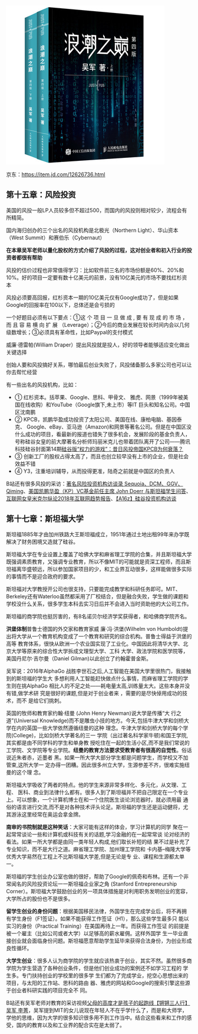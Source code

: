 ![](./pics/浪潮之巅.jpg)

京东：https://item.jd.com/12626736.html

## 第十五章：风险投资

美国的风投一般LP人员较多但不超过500，而国内的风投则相对较少，流程会有所精简。

国内海归创办的三个出名的风投机构是北极光（Northern Light）、华山资本（West Summit）和赛伯乐（Cybernaut）

**在本章吴军老师以量化股权的方式介绍了风投的过程，这对创业者和初入行业的投资者都很有帮助**

风投的估价过程也非常值得学习：比如软件前三名的市场份额是60%、20%和10%。好的项目一定要有数十亿美元的前景，没有10亿美元的市场不要找红杉资本

风投必须要高回报，红杉资本一期的10亿美元仅有Google成功了，但是如果Google的回报率在100以下，总体还是会亏损的

一个好题目必须有以下要点：①这 个 项 目 一 旦 做 成 , 要 有 现 成 的 市 场 ， 而 且 容 易 横 向 扩 展 （Leverage）；②今后的商业发展在较长时间内会以几何级数增长；③必须具有革命性，比如Paypal的支付模式

威廉·德雷帕(William Draper）提出风投就是投人，好的领导者能够适应变化做出关键选择

创始人要和风投搞好关系，哪怕最后创业失败了，风投储备那么多家公司也可以让你去帮忙经营

有一些出名的风投机构，比如：

- ① 红杉资本。括苹果、Google、思科、甲骨文、 雅虎、网景（1999年被美国在线收购）和YouTube（Google旗下,未上市）等IT 巨头和知名公司。中国区沈南鹏
- ② KPCB，凯鹏华盈成功投资了太阳公司、美国在线、康柏电脑、基因泰克、 Google、eBay、亚马逊（Amazon)和网景等著名公司。但是在中国区没什么成功的项目，看最新的报道也错失了很多机会，发展阶段的基金负责人，号称硅谷女皇的前大摩著名分析师玛丽米克儿也带着团队离开了公司——腾讯科技硅谷封面第14期[硅谷版“权力的游戏”：昔日风投帝国KPCB为何衰落？](https://mp.weixin.qq.com/s/-IGSRGEfPTr4f1j4cAZ6vA)
- ③ 创新工厂的股权占得太高了，而且也创立较早没有上市的企业，但是社会效益不错
- ④ Y3，注重培训辅导，从而投得更准，陆奇之前就是中国区的负责人

B站还有很多风投的采访：[著名风险投资机构访谈录 Sequoia、DCM、GGV、Qiming](https://www.bilibili.com/video/BV1PW411K7Po)、[美国凯鹏华盈（KP）VC基金前任主席 John Doerr 与斯坦福学生问答](https://www.bilibili.com/video/BV1YT4y1w7T6)、[互联网女皇米克尔纵论2018年互联网趋势报告](https://www.bilibili.com/video/BV1gW411A7EJ)、[【A16z】硅谷投资机构访谈](https://www.bilibili.com/video/BV1gW411G72q)



## 第十七章：斯坦福大学

斯坦福1885年才由加州铁路大王斯坦福成立，1951年通过土地出租99年来办学既解决了财务困境又造就了硅谷。

斯坦福大学在专业设置上覆盖了哈佛大学和麻省理工学院的合集，并且斯坦福大学既强调素质教育，又强调专业教育，所以不像MIT的可能就是资深工程师，而且斯坦福离华盛顿远，所以参加国家项目的少，和工业界互动很多，这样能做很多实际的事情而不是迎合政府的要求。

斯坦福对大学教授开公司也很支持，只要能完成教学和科研任务即可。MIT、Berkeley还有Waterloo虽然都采用了厂校结合，但是融合失败，学生做的课题和学校没什么关系，很多学生本科去实习日后并不会进入当时资助他的大公司工作。

斯坦福的商学院也挺厉害的，有8名诺贝尔经济学奖获得者，和哈佛商学院齐名。

**洪堡体制**普鲁士德国的外交家和教育家威 廉·冯·洪堡(Wilhelm von Humboldt)提出将大学从一个教育机构变成了一个教育和研究的综合机构。普鲁士得益于洪堡的高等 教育体系，很快从欧洲一个农业国实现了工业化。中国因此将清华大学、北京大学等原来的综合性大学拆成文理型大学、工科 大学、政法学院和医学院等，美国丹尼尔·吉尔曼（Daniel Gilman)以此创立了约翰霍普金斯。

吴军说：2016年AlphaGo 战胜李世石之后,人工智能在美国大学里很热门，我接触到的斯坦福的学生大 多想利用人工智能赶快做点什么事情，而麻省理工学院的学生则在挑AlphaGo 相比人的不足之处——耗电量太高,训练量太大。这些本身并没有错,做学术研 究是很好的课题,但是对于创业者来 ，需要的是尽快倬用成功的技术，而不 是给它们挑刺。

英国的牧师和教育家约翰·纽曼 (John Henry Newman)说大学是传播“大 行之道”(Universal Knowledge)而不是雕虫小技的地方。今天,包括牛津大学和剑桥大学在内的英国一些大学依然遵循纽曼的这种 理念。牛津大学和剑桥大学的每个学院(College)，比如剑桥大学著名的三一 学院（出过著名科学家牛顿)和国王学院,其实都是由不同学科的学生和单身教 授吃住在一起的生活小区,而不是我们常说的工学院、文学院等专业学院。**纽曼的教育方法要求受教育者有很高的自觉性**。俗话说近朱者赤，近墨者 黑。如果一所大学大部分学生都是问题学生，而学校又不加管束,这所大学一 定办得一团糟。因此很多州立大学，生源参差不齐，很难实施纽曼的这个理 念。

斯坦福大学吸收了两者的特点。他的学生来源非常多样化、多元化，从文理、工程、 医科、商业到法律什么都有。很多人到了斯坦福并不把自己限定在一个专业 上。可以想象，一个计算机博士在和一个住院医生谈论浏览器时，就必须用最 通俗的语言进行交流,而不是对各种技术评头论足。斯坦福的学生还是运动健将，尤其游泳这里经常在奥运会拿金牌。

**南审的书院制就是这种笑话**：大家可能有这样的体会，学习计算机的同学 聚在一起常常谈论一些和计算机或科技有关的话题,学习金融的在一起常常谈 论对经济的看法。如果一所大学都是由同一类年轻人构成,他们取长补短的结 果不过是补充了专业知识，而不是大行之道。麻省理工学院、加州理工学院和 卡内基–梅隆大学等优秀大学易然在工程上不比斯坦福大学差,但是无论是专 业、课程和生源都太单一。

斯坦福的学生创业办公室也做的很好，帮助了Google的佩奇和布林。还有一个非常闻名的风险投资论坛一一斯坦福企业家之角 (Stanford Entrepreneurship Corner）。斯坦福大学鼓励创业的另一项具体措施是对利用职务发明创业的宽容，大学所占的股份也不是很多。

**留学生创业的身份问题**：根据美国移民法律，外国学生在完成学业后，将不再拥 有学生身份（F1签证）。如果不能获得工作签证（H1），那么这些学生最多只 能以实习的身份（Practical Training）在美国再待上一年。而获得工作签证 的前提是被一个雇主（比如公司或者大学）以足够高的薪水雇佣。这样外国学 生一毕业直接创业就会面临身份问题。斯坦福愿意帮助学生延毕来获得合法身份，为创业形成良性循环。

**大学生创业**：很多人认为商学院的学生就应该热衷于创业，其实不然。虽然很多商 学院为学生营造了各种创业条件，但是他们创业成功的案例还不如学习工程的 学生多。专门扶持创业的学校里的很多学 生们都为了完成学业，挖空心思想出来的项目，与太阳的工作站、思科的路由 器、雅虎的网站和Google的搜索引擎这些源于创业者科研实践的项目完全不 同。

B站还有吴军老师对教育的采访视频[父母的高度才是孩子的起跑线【锵锵三人行】吴军 李菁](https://www.bilibili.com/video/BV1ov411G7T6)，吴军提到MIT的女儿说现在年轻人不在乎学什么了，而是和大师学，学他的思维，因为大学的很多知识很多用不到工作当中。结合这些看来和工作的感受，国内的教育以及和工业界的配合实在是太弱了。
